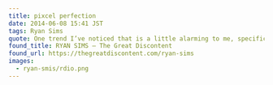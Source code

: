 ```yaml
---
title: pixcel perfection
date: 2014-06-08 15:41 JST
tags: Ryan Sims
quote: One trend I’ve noticed that is a little alarming to me, specifically in product design, is the compulsion to make everything perfect, at any cost. I’m not a big fan of the term “pixel perfect.” I think it fosters an inaccurate view of reality. I believe that good product design is efficient, collaborative, and always evolving. It’s never done and it’s certainly never perfect.
found_title: RYAN SIMS – The Great Discontent
found_url: https://thegreatdiscontent.com/ryan-sims
images:
  - ryan-smis/rdio.png
---
```



